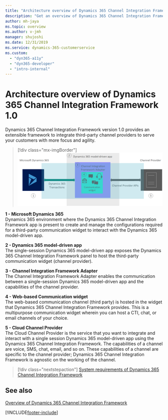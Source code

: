 ```yaml
---
title: "Architecture overview of Dynamics 365 Channel Integration Framework 1.0 | MicrosoftDocs"
description: "Get an overview of Dynamics 365 Channel Integration Framework 1.0 and its architecture that lets you integrate with third-party channel providers."
author: mh-jaya
ms.topic: overview
ms.author: v-jmh
manager: shujoshi
ms.date: 12/31/2019
ms.service: dynamics-365-customerservice
ms.custom: 
  - "dyn365-a11y"
  - "dyn365-developer"
  - "intro-internal"
---
```


# Architecture overview of Dynamics 365 Channel Integration Framework 1.0 

Dynamics 365 Channel Integration Framework version 1.0 provides an extensible framework to integrate third-party channel providers to serve your customers with more focus and agility.

> [!div class="mx-imgBorder"]
> ![High-level architecture diagram of Dynamics 365 Channel Integration Framework.](media/cif-high-level-architecture.png "High-level architecture diagram of Dynamics 365 Channel Integration Framework")

**1 - Microsoft Dynamics 365**<br>
Dynamics 365 environment where the Dynamics 365 Channel Integration Framework app is present to create and manage the configurations required for a third-party communication widget to interact with the Dynamics 365 model-driven app.

**2 - Dynamics 365 model-driven app**<br>
The single-session Dynamics 365 model-driven app exposes the Dynamics 365 Channel Integration Framework panel to host the third-party communication widget (channel provider).

**3 - Channel Integration Framework Adapter**<br>
The Channel Integration Framework Adapter enables the communication between a single-session Dynamics 365 model-driven app and the capabilities of the channel provider.

**4 - Web-based Communication widget**<br>
The web-based communication channel (third party) is hosted in the widget that Dynamics 365 Channel Integration Framework provides. This is a multipurpose communication widget wherein you can host a CTI, chat, or email channels of your choice.

**5 - Cloud Channel Provider**<br>
The Cloud Channel Provider is the service that you want to integrate and interact with a single session Dynamics 365 model-driven app using the Dynamics 365 Channel Integration Framework. The capabilities of a channel are voice, SMS, chat, email, and so on. These capabilities of a channel are specific to the channel provider; Dynamics 365 Channel Integration Framework is agnostic on the working of the channel.

> [!div class="nextstepaction"]
> [System requirements of Dynamics 365 Channel Integration Framework](system-requirements-channel-integration-framework.md)


## See also

[Overview of Dynamics 365 Channel Integration Framework](overview-channel-integration-framework.md)


[!INCLUDE[footer-include](../../includes/footer-banner.md)]

